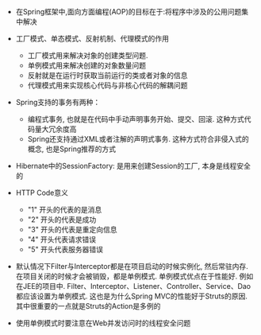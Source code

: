 * 在Spring框架中,面向方面编程(AOP)的目标在于:将程序中涉及的公用问题集中解决
* 工厂模式、单态模式、反射机制、代理模式的作用
  * 工厂模式用来解决对象的创建类型问题.
  * 单例模式用来解决创建的对象数量问题
  * 反射就是在运行时获取当前运行的类或者对象的信息
  * 代理模式用来实现核心代码与非核心代码的解耦问题
  
* Spring支持的事务有两种：
  * 编程式事务, 也就是在代码中手动声明事务开始、提交、回滚. 这种方式代码量大冗余度高
  * Spring还支持通过XML或者注解的声明式事务. 这种方式符合非侵入式的概念, 也是Spring推荐的方式
  
* Hibernate中的SessionFactory: 是用来创建Session的工厂, 本身是线程安全的

* HTTP Code意义
  * "1" 开头的代表的是消息
  * "2" 开头的代表是成功
  * "3" 开头的代表是重定向信息
  * "4" 开头代表请求错误
  * "5" 开头代表服务器错误

* 默认情况下Filter与Interceptor都是在项目启动的时候实例化, 然后常驻内存.在项目关闭的时候才会被销毁，都是单例模式. 单例模式优点在于性能好. 例如在JEE的项目中. Filter、Interceptor、Listener、Controller、Service、Dao都应该设置为单例模式. 这也是为什么Spring MVC的性能好于Struts的原因. 其中很重要的一点就是Struts的Action是多例的

* 使用单例模式时要注意在Web并发访问时的线程安全问题
